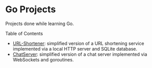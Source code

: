 # Go Projects

Projects done while learning Go.

Table of Contents
- [URL-Shortener](./URL-Shortener/README.md): simplified version of a URL shortening service implemented via a local HTTP server and SQLite database.
- [ChatServer](./ChatServer/README.md): simplified version of a chat server implemented via WebSockets and goroutines.
